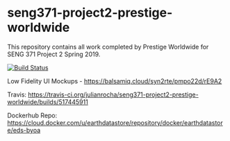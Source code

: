 # seng371-project2-prestige-worldwide
This repository contains all work completed by Prestige Worldwide for SENG 371 Project 2 Spring 2019.

[![Build Status](https://travis-ci.org/julianrocha/seng371-project2-prestige-worldwide.svg?branch=master)](https://travis-ci.org/julianrocha/seng371-project2-prestige-worldwide)

Low Fidelity UI Mockups - https://balsamiq.cloud/syn2rte/pmpo22d/rE9A2

Travis: https://travis-ci.org/julianrocha/seng371-project2-prestige-worldwide/builds/517445911

Dockerhub Repo: https://cloud.docker.com/u/earthdatastore/repository/docker/earthdatastore/eds-byoa

